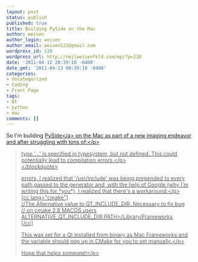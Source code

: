 ```yaml
---
layout: post
status: publish
published: true
title: Building PySide on the Mac
author: weisen
author_login: weisen
author_email: weisen123@gmail.com
wordpress_id: 120
wordpress_url: http://neilweisenfeld.com/wp/?p=120
date: '2011-04-12 20:39:10 -0400'
date_gmt: '2011-04-13 00:39:10 -0400'
categories:
- Uncategorized
- Coding
- Front Page
tags:
- Qt
- python
- mac
comments: []
---
```

<p>So I'm building <a title="PySide.org" href="http:&#47;&#47;www.pyside.org&#47;">PySide<&#47;a>&nbsp;on the Mac as part of a new imaging endeavor and&nbsp;after struggling with tons of:<&#47;p></p>
<blockquote>
<p>type '...' is specified in typesystem, but not defined. This could potentially lead to compilation errors.<&#47;p><br />
<&#47;blockquote></p>
<p>errors, I realized that '&#47;usr&#47;include' was being prepended to every path passed to the generator and, with the help of Google (why I'm writing this for *you*), I realized that there's a workaround:<&#47;p><br />
[cc lang="cmake"]<br />
&#47;&#47;The Alternative value to QT_INCLUDE_DIR. Necessary to fix bug<br />
&#47;&#47; on cmake 2.8 MACOS users<br />
ALTERNATIVE_QT_INCLUDE_DIR:PATH=&#47;Library&#47;Frameworks<br />
[&#47;cc]</p>
<p>This was set for a Qt installed from binary as Mac Frameworks and the variable should pop up in CMake for you to set manually.<&#47;p></p>
<p>Hope that helps someone!<&#47;p></p>
